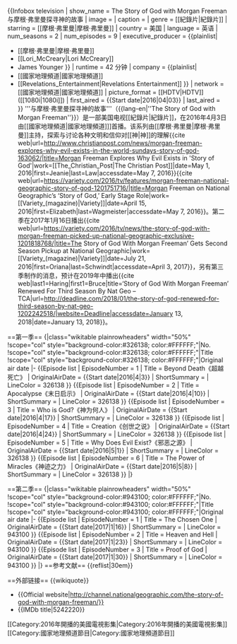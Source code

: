 {{Infobox television
| show_name          = The Story of God with Morgan Freeman<br>与摩根·弗里曼探寻神的故事
| image              = <!-- 檔案不存在 File:The Story of God with Morgan Freeman logo.png ，可從英文維基百科取得 -->
| caption            = 
| genre              = [[紀錄片|紀錄片]]
| starring           = [[摩根·弗里曼|摩根·弗里曼]]
| country            = 美国
| language           = 英语
| num_seasons        = 2
| num_episodes       = 9
| executive_producer = {{plainlist|
* [[摩根·弗里曼|摩根·弗里曼]]
* [[Lori_McCreary|Lori McCreary]]
* James Younger
}}
| runtime            = 42 分钟
| company            = {{plainlist|
* [[國家地理頻道|國家地理頻道]]
* [[Revelations_Entertainment|Revelations Entertainment]]
}}
| network            = [[國家地理頻道|國家地理頻道]]
| picture_format     = [[HDTV|HDTV]] ([[1080i|1080i]])
| first_aired        = {{Start date|2016|04|03}}
| last_aired         =  
}}
'''与摩根·弗里曼探寻神的故事'''（{{lang-en|''The Story of God with Morgan Freeman''}}）是一部美国电视[[紀錄片|紀錄片]]，在2016年4月3日由[[國家地理頻道|國家地理頻道]]]首播。该系列由[[摩根·弗里曼|摩根·弗里曼]]主持，探索与讨论各种文明和信仰对[[神|神]]的理解<ref>{{cite web|url=http://www.christianpost.com/news/morgan-freeman-explores-why-evil-exists-in-the-world-sundays-story-of-god-163062/|title=Morgan Freeman Explores Why Evil Exists in 'Story of God'|work=[[The_Christian_Post|The Christian Post]]|date=May 1, 2016|first=Jeanie|last=Law|accessdate=May 7, 2016}}</ref><ref>{{cite web|url=https://variety.com/2016/tv/features/morgan-freeman-national-geographic-story-of-god-1201751716/|title=Morgan Freeman on National Geographic’s ‘Story of God,’ Early Stage Role|work=[[Variety_(magazine)|Variety]]|date=April 15, 2016|first=Elizabeth|last=Wagmeister|accessdate=May 7, 2016}}</ref>。第二季在2017年1月16日播出<ref>{{cite web|url=https://variety.com/2016/tv/news/the-story-of-god-with-morgan-freeman-picked-up-national-geographic-exclusive-1201818768/|title=The Story of God With Morgan Freeman’ Gets Second Season Pickup at National Geographic|work=[[Variety_(magazine)|Variety]]|date=July 21, 2016|first=Oriana|last=Schwindt|accessdate=April 3, 2017}}</ref>，另有第三季制作的消息，预计在2019年中播出<ref>{{cite web|last1=Haring|first1=Bruce|title=‘Story of God With Morgan Freeman’ Renewed For Third Season By Nat Geo – TCA|url=http://deadline.com/2018/01/the-story-of-god-renewed-for-third-season-by-nat-geo-1202242518/|website=Deadline|accessdate=January 13, 2018|date=January 13, 2018}}</ref>。

==第一季==
{|class="wikitable plainrowheaders" width="50%"
!scope="col" style="background-color:#326138; color:#FFFFFF;"|No.
!scope="col" style="background-color:#326138; color:#FFFFFF;"|Title
!scope="col" style="background-color:#326138; color:#FFFFFF;"|Original air date
|-
{{Episode list
| EpisodeNumber   = 1
| Title           = Beyond Death《超越死亡》
| OriginalAirDate = {{Start date|2016|4|3}}
| ShortSummary    = 
| LineColor       = 326138
}}
{{Episode list
| EpisodeNumber   = 2
| Title           = Apocalypse《末日启示》
| OriginalAirDate = {{Start date|2016|4|10}}
| ShortSummary    = 
| LineColor       = 326138
}}
{{Episode list
| EpisodeNumber   = 3
| Title           = Who is God?《神为何人》
| OriginalAirDate = {{Start date|2016|4|17}}
| ShortSummary    = 
| LineColor       = 326138
}}
{{Episode list
| EpisodeNumber   = 4
| Title           = Creation《创世之说》
| OriginalAirDate = {{Start date|2016|4|24}}
| ShortSummary    = 
| LineColor       = 326138
}}
{{Episode list
| EpisodeNumber   = 5
| Title           = Why Does Evil Exist?《邪恶之源》
| OriginalAirDate = {{Start date|2016|5|1}}
| ShortSummary    = 
| LineColor       = 326138
}}
{{Episode list
| EpisodeNumber   = 6
| Title           = The Power of Miracles《神迹之力》
| OriginalAirDate = {{Start date|2016|5|8}}
| ShortSummary    = 
| LineColor       = 326138
}}
|}

==第二季==
{|class="wikitable plainrowheaders" width="50%"
!scope="col" style="background-color:#943100; color:#FFFFFF;"|No.
!scope="col" style="background-color:#943100; color:#FFFFFF;"|Title
!scope="col" style="background-color:#943100; color:#FFFFFF;"|Original air date
|-
{{Episode list
| EpisodeNumber   = 1
| Title           = The Chosen One
| OriginalAirDate = {{Start date|2017|1|16}}
| ShortSummary    = 
| LineColor       = 943100
}}
{{Episode list
| EpisodeNumber   = 2
| Title           = Heaven and Hell
| OriginalAirDate = {{Start date|2017|1|23}}
| ShortSummary    = 
| LineColor       = 943100
}}
{{Episode list
| EpisodeNumber   = 3
| Title           = Proof of God
| OriginalAirDate = {{Start date|2017|1|30}}
| ShortSummary    = 
| LineColor       = 943100
}}
|}
==参考文献==
{{reflist|30em}}

==外部链接==
{{wikiquote}}
* {{Official website|http://channel.nationalgeographic.com/the-story-of-god-with-morgan-freeman/}}
* {{IMDb title|5242220}}

[[Category:2016年開播的美國電視影集|Category:2016年開播的美國電視影集]]
[[Category:國家地理頻道節目|Category:國家地理頻道節目]]